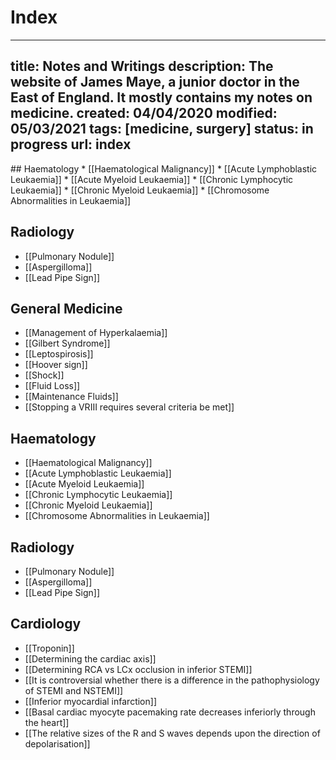 # Index
---
title: Notes and Writings
description: The website of James Maye, a junior doctor in the East of England. It mostly contains my notes on medicine. 
created: 04/04/2020
modified: 05/03/2021
tags: [medicine, surgery]
status: in progress
url: index
---
<div class="index">
## Haematology
* [[Haematological Malignancy]]
* [[Acute Lymphoblastic Leukaemia]]
* [[Acute Myeloid Leukaemia]]
* [[Chronic Lymphocytic Leukaemia]]
* [[Chronic Myeloid Leukaemia]]
* [[Chromosome Abnormalities in Leukaemia]]


## Radiology
* [[Pulmonary Nodule]]
* [[Aspergilloma]]
* [[Lead Pipe Sign]]


## General Medicine
* [[Management of Hyperkalaemia]]
* [[Gilbert Syndrome]]
* [[Leptospirosis]]
*  [[Hoover sign]]
*  [[Shock]]
* [[Fluid Loss]]
* [[Maintenance Fluids]]
* [[Stopping a VRIII requires several criteria be met]]


## Haematology
* [[Haematological Malignancy]]
* [[Acute Lymphoblastic Leukaemia]]
* [[Acute Myeloid Leukaemia]]
* [[Chronic Lymphocytic Leukaemia]]
* [[Chronic Myeloid Leukaemia]]
* [[Chromosome Abnormalities in Leukaemia]]


## Radiology
* [[Pulmonary Nodule]]
* [[Aspergilloma]]
* [[Lead Pipe Sign]]


## Cardiology
* [[Troponin]]
* [[Determining the cardiac axis]]
* [[Determining RCA vs LCx occlusion in inferior STEMI]]
* [[It is controversial whether there is a difference in the pathophysiology of STEMI and NSTEMI]]
* [[Inferior myocardial infarction]]
* [[Basal cardiac myocyte pacemaking rate decreases inferiorly through the heart]]
* [[The relative sizes of the R and S waves depends upon the direction of depolarisation]]

</div>

<!-- {BearID:C0869058-584E-4124-B1EA-C781AE8E756E-33765-00031245FDB9BE10} -->
